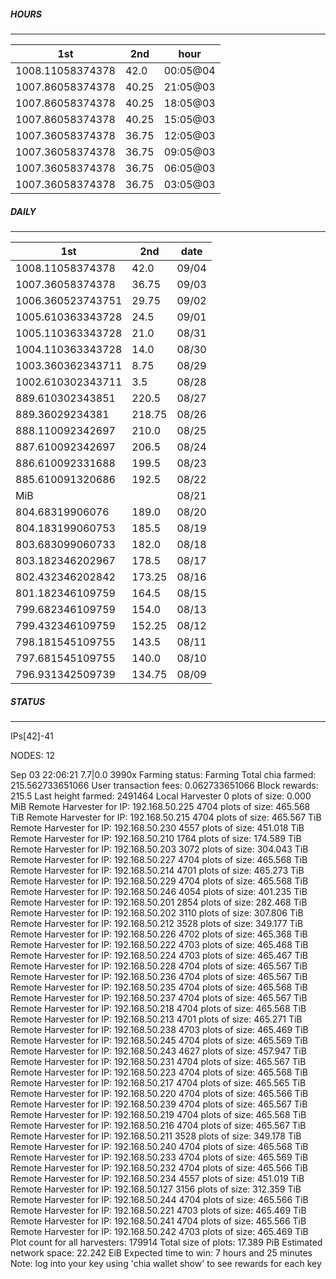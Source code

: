 ##### HOURS
-------

| 1st | 2nd | hour |
|---|----|-----|
|1008.11058374378 | 42.0 | 00:05@04 |
|1007.86058374378 | 40.25 | 21:05@03 |
|1007.86058374378 | 40.25 | 18:05@03 |
|1007.86058374378 | 40.25 | 15:05@03 |
|1007.36058374378 | 36.75 | 12:05@03 |
|1007.36058374378 | 36.75 | 09:05@03 |
|1007.36058374378 | 36.75 | 06:05@03 |
|1007.36058374378 | 36.75 | 03:05@03 |

##### DAILY
-------

| 1st | 2nd | date |
|---|----|-----|
|1008.11058374378 | 42.0 | 09/04 |
|1007.36058374378 | 36.75 | 09/03 |
|1006.360523743751 | 29.75 | 09/02 |
|1005.610363343728 | 24.5 | 09/01 |
|1005.110363343728 | 21.0 | 08/31 |
|1004.110363343728 | 14.0 | 08/30 |
|1003.360362343711 | 8.75 | 08/29 |
|1002.610302343711 | 3.5 | 08/28 |
|889.610302343851 | 220.5 | 08/27 |
|889.36029234381 | 218.75 | 08/26 |
|888.110092342697 | 210.0 | 08/25 |
|887.610092342697 | 206.5 | 08/24 |
|886.610092331688 | 199.5 | 08/23 |
|885.610091320686 | 192.5 | 08/22 |
|MiB |  | 08/21 |
|804.68319906076 | 189.0 | 08/20 |
|804.183199060753 | 185.5 | 08/19 |
|803.683099060733 | 182.0 | 08/18 |
|803.182346202967 | 178.5 | 08/17 |
|802.432346202842 | 173.25 | 08/16 |
|801.182346109759 | 164.5 | 08/15 |
|799.682346109759 | 154.0 | 08/13 |
|799.432346109759 | 152.25 | 08/12 |
|798.181545109755 | 143.5 | 08/11 |
|797.681545109755 | 140.0 | 08/10 |
|796.931342509739 | 134.75 | 08/09 |


##### STATUS
-------

IPs[42]-41

NODES: 12

Sep 03 22:06:21 7.7|0.0
3990x
Farming status: Farming
Total chia farmed: 215.562733651066
User transaction fees: 0.062733651066
Block rewards: 215.5
Last height farmed: 2491464
Local Harvester
   0 plots of size: 0.000 MiB
Remote Harvester for IP: 192.168.50.225
   4704 plots of size: 465.568 TiB
Remote Harvester for IP: 192.168.50.215
   4704 plots of size: 465.567 TiB
Remote Harvester for IP: 192.168.50.230
   4557 plots of size: 451.018 TiB
Remote Harvester for IP: 192.168.50.210
   1764 plots of size: 174.589 TiB
Remote Harvester for IP: 192.168.50.203
   3072 plots of size: 304.043 TiB
Remote Harvester for IP: 192.168.50.227
   4704 plots of size: 465.568 TiB
Remote Harvester for IP: 192.168.50.214
   4701 plots of size: 465.273 TiB
Remote Harvester for IP: 192.168.50.229
   4704 plots of size: 465.568 TiB
Remote Harvester for IP: 192.168.50.246
   4054 plots of size: 401.235 TiB
Remote Harvester for IP: 192.168.50.201
   2854 plots of size: 282.468 TiB
Remote Harvester for IP: 192.168.50.202
   3110 plots of size: 307.806 TiB
Remote Harvester for IP: 192.168.50.212
   3528 plots of size: 349.177 TiB
Remote Harvester for IP: 192.168.50.226
   4702 plots of size: 465.368 TiB
Remote Harvester for IP: 192.168.50.222
   4703 plots of size: 465.468 TiB
Remote Harvester for IP: 192.168.50.224
   4703 plots of size: 465.467 TiB
Remote Harvester for IP: 192.168.50.228
   4704 plots of size: 465.567 TiB
Remote Harvester for IP: 192.168.50.236
   4704 plots of size: 465.567 TiB
Remote Harvester for IP: 192.168.50.235
   4704 plots of size: 465.568 TiB
Remote Harvester for IP: 192.168.50.237
   4704 plots of size: 465.567 TiB
Remote Harvester for IP: 192.168.50.218
   4704 plots of size: 465.568 TiB
Remote Harvester for IP: 192.168.50.213
   4701 plots of size: 465.271 TiB
Remote Harvester for IP: 192.168.50.238
   4703 plots of size: 465.469 TiB
Remote Harvester for IP: 192.168.50.245
   4704 plots of size: 465.569 TiB
Remote Harvester for IP: 192.168.50.243
   4627 plots of size: 457.947 TiB
Remote Harvester for IP: 192.168.50.231
   4704 plots of size: 465.567 TiB
Remote Harvester for IP: 192.168.50.223
   4704 plots of size: 465.568 TiB
Remote Harvester for IP: 192.168.50.217
   4704 plots of size: 465.565 TiB
Remote Harvester for IP: 192.168.50.220
   4704 plots of size: 465.566 TiB
Remote Harvester for IP: 192.168.50.239
   4704 plots of size: 465.567 TiB
Remote Harvester for IP: 192.168.50.219
   4704 plots of size: 465.568 TiB
Remote Harvester for IP: 192.168.50.216
   4704 plots of size: 465.567 TiB
Remote Harvester for IP: 192.168.50.211
   3528 plots of size: 349.178 TiB
Remote Harvester for IP: 192.168.50.240
   4704 plots of size: 465.568 TiB
Remote Harvester for IP: 192.168.50.233
   4704 plots of size: 465.569 TiB
Remote Harvester for IP: 192.168.50.232
   4704 plots of size: 465.566 TiB
Remote Harvester for IP: 192.168.50.234
   4557 plots of size: 451.019 TiB
Remote Harvester for IP: 192.168.50.127
   3156 plots of size: 312.359 TiB
Remote Harvester for IP: 192.168.50.244
   4704 plots of size: 465.566 TiB
Remote Harvester for IP: 192.168.50.221
   4703 plots of size: 465.469 TiB
Remote Harvester for IP: 192.168.50.241
   4704 plots of size: 465.566 TiB
Remote Harvester for IP: 192.168.50.242
   4703 plots of size: 465.469 TiB
Plot count for all harvesters: 179914
Total size of plots: 17.389 PiB
Estimated network space: 22.242 EiB
Expected time to win: 7 hours and 25 minutes
Note: log into your key using 'chia wallet show' to see rewards for each key
